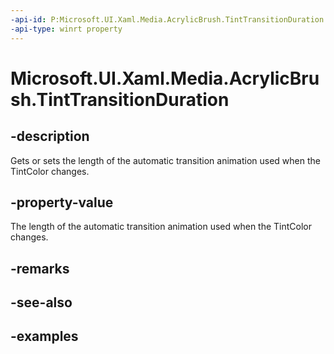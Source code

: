 ```yaml
---
-api-id: P:Microsoft.UI.Xaml.Media.AcrylicBrush.TintTransitionDuration
-api-type: winrt property
---
```


<!-- Property syntax.
public TimeSpan TintTransitionDuration { get;  set; }
-->

# Microsoft.UI.Xaml.Media.AcrylicBrush.TintTransitionDuration

## -description

Gets or sets the length of the automatic transition animation used when the TintColor changes.

## -property-value

The length of the automatic transition animation used when the TintColor changes.

## -remarks

## -see-also

## -examples

